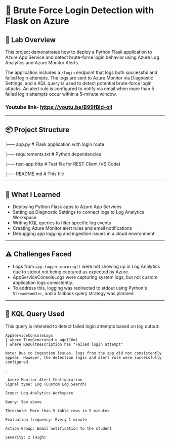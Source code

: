 # 🔐 Brute Force Login Detection with Flask on Azure

## 🧪 Lab Overview

This project demonstrates how to deploy a Python Flask application to Azure App Service and detect brute-force login behavior using Azure Log Analytics and Azure Monitor Alerts.

The application includes a `/login` endpoint that logs both successful and failed login attempts. The logs are sent to Azure Monitor via Diagnostic Settings, and a KQL query is used to detect potential brute-force login attacks. An alert rule is configured to notify via email when more than 5 failed login attempts occur within a 5-minute window.

### Youtube link- https://youtu.be/B99fBld-olI

---

## 📦 Project Structure

├── app.py # Flask application with login route

├── requirements.txt # Python dependencies

├── test-app.http # Test file for REST Client (VS Code)

├── README.md # This file


---

## 🚀 What I Learned

- Deploying Python Flask apps to Azure App Services
- Setting up Diagnostic Settings to connect logs to Log Analytics Workspace
- Writing KQL queries to filter specific log events
- Creating Azure Monitor alert rules and email notifications
- Debugging app logging and ingestion issues in a cloud environment

---

## ⚠️ Challenges Faced

- Logs from `app.logger.warning()` were not showing up in Log Analytics due to stdout not being captured as expected by Azure.
- AppServiceConsoleLogs were capturing system logs, but not custom application logs consistently.
- To address this, logging was redirected to stdout using Python's `StreamHandler`, and a fallback query strategy was planned.

---

## 🔎 KQL Query Used

This query is intended to detect failed login attempts based on log output:

```kql
AppServiceConsoleLogs
| where TimeGenerated > ago(10m)
| where ResultDescription has "Failed login attempt"

Note: Due to ingestion issues, logs from the app did not consistently appear. However, the detection logic and alert rule were successfully configured.

.

 Azure Monitor Alert Configuration
Signal type: Log (Custom Log Search)

Scope: Log Analytics Workspace

Query: See above

Threshold: More than 5 table rows in 5 minutes

Evaluation frequency: Every 1 minute

Action Group: Email notification to the student

Severity: 2 (High)

